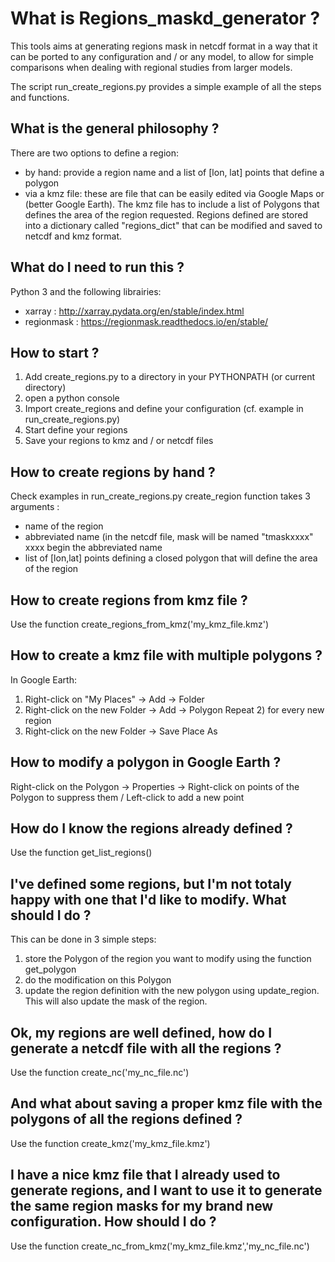 # What is Regions_maskd_generator ?
This tools aims at generating regions mask in netcdf format in a way that it can be ported to any configuration and / or any model, to allow for simple comparisons when dealing with regional studies from larger models.

The script run_create_regions.py provides a simple example of all the steps and functions. 

## What is the general philosophy ?
There are two options to define a region:
- by hand: provide a region name and a list of [lon, lat] points that define a polygon
- via a kmz file: these are file that can be easily edited via Google Maps or (better Google Earth). The kmz file has
 to include a list of Polygons that defines the area of the region requested.
Regions defined are stored into a dictionary called "regions_dict" that can be modified and saved to netcdf and kmz format.

## What do I need to run this ?
Python 3 and the following librairies:
- xarray : http://xarray.pydata.org/en/stable/index.html
- regionmask : https://regionmask.readthedocs.io/en/stable/

## How to start ?
1) Add create_regions.py to a directory in your PYTHONPATH (or current directory)
2) open a python console
3) Import create_regions and define your configuration (cf. example in run_create_regions.py)
4) Start define your regions
5) Save your regions to kmz and / or netcdf files

## How to create regions by hand ?
Check examples in run_create_regions.py
create_region function takes 3 arguments :
- name of the region
- abbreviated name (in the netcdf file, mask will be named "tmaskxxxx" xxxx begin the abbreviated name
- list of [lon,lat] points defining a closed polygon that will define the area of the region

## How to create regions from kmz file ?
Use the function create_regions_from_kmz('my_kmz_file.kmz')

## How to create a kmz file with multiple polygons ?
In Google Earth:
1) Right-click on "My Places" -> Add -> Folder
2) Right-click on the new Folder -> Add -> Polygon
Repeat 2) for every new region
3) Right-click on the new Folder -> Save Place As

## How to modify a polygon in Google Earth ?
Right-click on the Polygon -> Properties -> Right-click on points of the Polygon to suppress them / Left-click to add a new point

## How do I know the regions already defined ?
Use the function get_list_regions()

## I've defined some regions, but I'm not totaly happy with one that I'd like to modify. What should I do ?
This can be done in 3 simple steps:
1) store the Polygon of the region you want to modify using the function get_polygon
2) do the modification on this Polygon
3) update the region definition with the new polygon using update_region. This will also update the mask of the region.

## Ok, my regions are well defined, how do I generate a netcdf file with all the regions ?
Use the function create_nc('my_nc_file.nc')

## And what about saving a proper kmz file with the polygons of all the regions defined ?
Use the function create_kmz('my_kmz_file.kmz')

## I have a nice kmz file that I already used to generate regions, and I want to use it to generate the same region masks for my brand new configuration. How should I do ?
Use the function create_nc_from_kmz('my_kmz_file.kmz','my_nc_file.nc')
